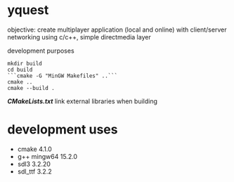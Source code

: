# yquest

objective: create multiplayer application (local and online) with client/server networking
using c/c++, simple directmedia layer

development purposes
```
mkdir build
cd build
```cmake -G "MinGW Makefiles" ..```
cmake ..
cmake --build .
```

***CMakeLists.txt***
link external libraries when building

# development uses
- cmake 4.1.0
- g++ mingw64 15.2.0
- sdl3 3.2.20
- sdl_ttf 3.2.2